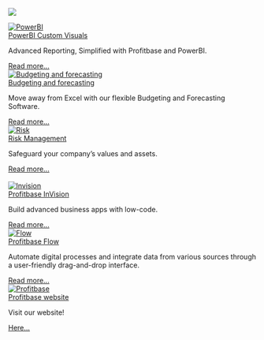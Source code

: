 
![](https://profitbasedocs.blob.core.windows.net/imagestitlesites/Docu.png)

<div class="flex-container">

<div class="flex-column">
        <a href="articles/PowerBI/power-bi.md">
            <img src="https://profitbasedocs.blob.core.windows.net/imagestitlesites/powerBIheader2.png" alt="PowerBI">
        </a> </br>
        <a href="articles/PowerBI/power-bi.md" class="custom-link">
            PowerBI Custom Visuals
        </a>
    <p>Advanced Reporting, Simplified with Profitbase and PowerBI.</p>
            <a href="articles/PowerBI/power-bi.md" class="custom-link-mini">
            Read more...
        </a>
</div>

<div class="flex-column">
        <a href="articles/planner/planner.md">
            <img src="https://profitbasedocs.blob.core.windows.net/imagestitlesites/budgforrecastingheader2.png" alt="Budgeting and forecasting">
        </a></br>
                <a href="articles/planner/planner.md" class="custom-link">
             Budgeting and forecasting
        </a>
    <p>Move away from Excel with our flexible Budgeting and Forecasting Software.</p>
                    <a href="articles/planner/planner.md" class="custom-link-mini">
             Read more...
        </a>
</div>

<div class="flex-column">
        <a href="articles/risk/risk.md">
            <img src="https://profitbasedocs.blob.core.windows.net/imagestitlesites/riskheader2.png" alt="Risk">
        </a></br>
                 <a href="articles/risk/risk.md" class="custom-link">
            Risk Management
        </a>
    <p>Safeguard your company’s values and assets.</p>
                  <a href="articles/risk/risk.md" class="custom-link-mini">
            Read more...
        </a>
</div>


</div>
</br>
<div class="flex-container">

<div class="flex-column">
        <a href="articles/invision/invision.md">
            <img src="https://profitbasedocs.blob.core.windows.net/imagestitlesites/lowcodeheader2.png" alt="Invision">
        </a></br>
                <a href="articles/invision/invision.md" class="custom-link">
           Profitbase InVision
        </a>   
    <p>Build advanced business apps with low-code.</p>
           <a href="articles/invision/invision.md" class="custom-link-mini">
           Read more...
        </a>   
</div>

<div class="flex-column">
        <a href="articles/flow/flow.md">
            <img src="https://profitbasedocs.blob.core.windows.net/imagestitlesites/flowheader2.png" alt="Flow">
        </a></br>
                 <a href="articles/flow/flow.md" class="custom-link">
            Profitbase Flow
        </a>
    <p>Automate digital processes and integrate data from various sources through a user-friendly drag-and-drop interface.</p>
                     <a href="articles/flow/flow.md" class="custom-link-mini">
            Read more...
        </a>
</div>

<div class="flex-column">
        <a href="https://www.profitbase.no">
            <img src="https://profitbasedocs.blob.core.windows.net/imagestitlesites/PBheader2.png" alt="Profitbase">
        </a></br>
                <a href="https://www.profitbase.com" class="custom-link">
            Profitbase website 
        </a>
    <p>Visit our website!</p>
                    <a href="https://www.profitbase.com" class="custom-link-mini">
            Here... 
        </a>
</div>
</div>
